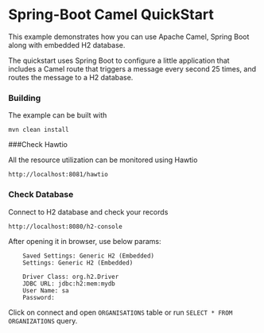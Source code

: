 # Spring-Boot Camel QuickStart

This example demonstrates how you can use Apache Camel, Spring Boot along with embedded H2 database.

The quickstart uses Spring Boot to configure a little application that includes a Camel route that triggers a message every second 25 times, and routes the message to a H2 database.

### Building

The example can be built with

    mvn clean install

###Check Hawtio

All the resource utilization can be monitored using Hawtio

    http://localhost:8081/hawtio


### Check Database

Connect to H2 database and check your records

    http://localhost:8080/h2-console

After opening it in browser, use below params:

```
    Saved Settings: Generic H2 (Embedded)
    Settings: Generic H2 (Embedded)
    
    Driver Class: org.h2.Driver
    JDBC URL: jdbc:h2:mem:mydb
    User Name: sa
    Password:     
```
Click on connect and open `ORGANISATIONS` table or run `SELECT * FROM ORGANIZATIONS` query.

